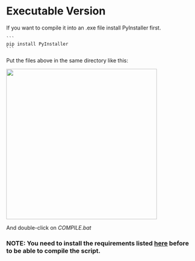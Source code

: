 # Executable Version


If you want to compile it into an .exe file install PyInstaller first.

    ```
    pip install PyInstaller
    ```
	
Put the files above in the same directory like this:

<img src="https://files.catbox.moe/lwbkmr.png" width="400"/>

And double-click on _COMPILE.bat_


### NOTE: You need to install the requirements listed [here](https://github.com/kxdekxde/browndust2-spine-viewer/blob/main/README.md) before to be able to compile the script.
  
  






